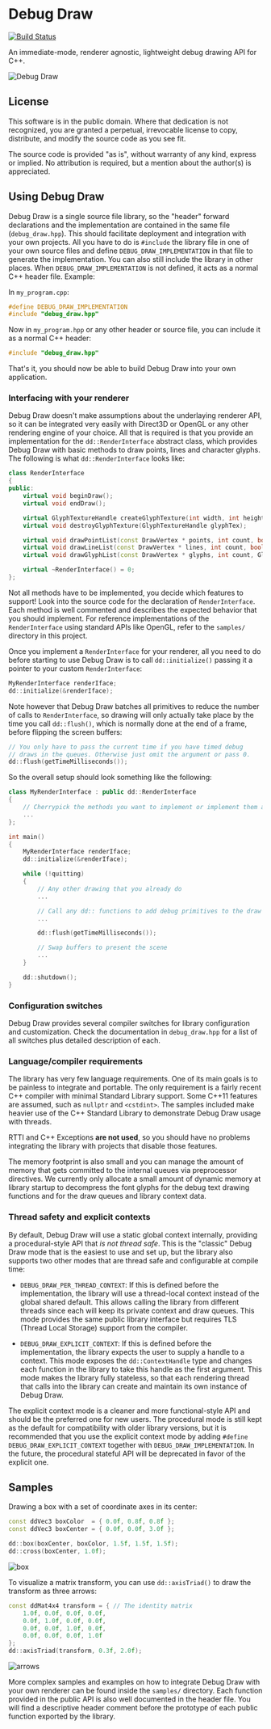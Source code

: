 
# Debug Draw

[![Build Status](https://travis-ci.org/glampert/debug-draw.svg)](https://travis-ci.org/glampert/debug-draw)

An immediate-mode, renderer agnostic, lightweight debug drawing API for C++.

![Debug Draw](https://raw.githubusercontent.com/glampert/debug-draw/master/samples/images/shapes.png "Debug Draw sample")

## License

This software is in the public domain. Where that dedication is not recognized,
you are granted a perpetual, irrevocable license to copy, distribute, and modify
the source code as you see fit.

The source code is provided "as is", without warranty of any kind, express or implied.
No attribution is required, but a mention about the author(s) is appreciated.

## Using Debug Draw

Debug Draw is a single source file library, so the "header" forward declarations and
the implementation are contained in the same file (`debug_draw.hpp`). This should facilitate
deployment and integration with your own projects. All you have to do is `#include` the library
file in one of your own source files and define `DEBUG_DRAW_IMPLEMENTATION` in that
file to generate the implementation. You can also still include the library in other
places. When `DEBUG_DRAW_IMPLEMENTATION` is not defined, it acts as a normal C++ header file.
Example:

In `my_program.cpp`:

```cpp
#define DEBUG_DRAW_IMPLEMENTATION
#include "debug_draw.hpp"
```

Now in `my_program.hpp` or any other header or source file,
you can include it as a normal C++ header:

```cpp
#include "debug_draw.hpp"
```

That's it, you should now be able to build Debug Draw into your own application.

### Interfacing with your renderer

Debug Draw doesn't make assumptions about the underlaying renderer API, so it can be
integrated very easily with Direct3D or OpenGL or any other rendering engine of
your choice. All that is required is that you provide an implementation for the
`dd::RenderInterface` abstract class, which provides Debug Draw with basic methods
to draw points, lines and character glyphs. The following is what `dd::RenderInterface` looks like:

```cpp
class RenderInterface
{
public:
    virtual void beginDraw();
    virtual void endDraw();

    virtual GlyphTextureHandle createGlyphTexture(int width, int height, const void * pixels);
    virtual void destroyGlyphTexture(GlyphTextureHandle glyphTex);

    virtual void drawPointList(const DrawVertex * points, int count, bool depthEnabled);
    virtual void drawLineList(const DrawVertex * lines, int count, bool depthEnabled);
    virtual void drawGlyphList(const DrawVertex * glyphs, int count, GlyphTextureHandle glyphTex);

    virtual ~RenderInterface() = 0;
};
```

Not all methods have to be implemented, you decide which features to support!
Look into the source code for the declaration of `RenderInterface`. Each method is
well commented and describes the expected behavior that you should implement.
For reference implementations of the `RenderInterface` using standard APIs like OpenGL,
refer to the `samples/` directory in this project.

Once you implement a `RenderInterface` for your renderer, all you need to do before starting
to use Debug Draw is to call `dd::initialize()` passing it a pointer to your custom `RenderInterface`:

```cpp
MyRenderInterface renderIface;
dd::initialize(&renderIface);
```

Note however that Debug Draw batches all primitives to reduce the number of calls to `RenderInterface`,
so drawing will only actually take place by the time you call `dd::flush()`, which is normally done
at the end of a frame, before flipping the screen buffers:

```cpp
// You only have to pass the current time if you have timed debug
// draws in the queues. Otherwise just omit the argument or pass 0.
dd::flush(getTimeMilliseconds());
```

So the overall setup should look something like the following:

```cpp
class MyRenderInterface : public dd::RenderInterface
{
    // Cherrypick the methods you want to implement or implement them all
    ...
};

int main()
{
    MyRenderInterface renderIface;
    dd::initialize(&renderIface);

    while (!quitting)
    {
        // Any other drawing that you already do
        ...

        // Call any dd:: functions to add debug primitives to the draw queues
        ...

        dd::flush(getTimeMilliseconds());

        // Swap buffers to present the scene
        ...
    }

    dd::shutdown();
}
```

### Configuration switches

Debug Draw provides several compiler switches for library configuration and customization.
Check the documentation in `debug_draw.hpp` for a list of all switches plus detailed description of each.

### Language/compiler requirements

The library has very few language requirements. One of its main goals is to be painless to integrate
and portable. The only requirement is a fairly recent C++ compiler with minimal Standard Library support.
Some C++11 features are assumed, such as `nullptr` and `<cstdint>`. The samples included make heavier use
of the C++ Standard Library to demonstrate Debug Draw usage with threads.

RTTI and C++ Exceptions **are not used**, so you should have no problems integrating
the library with projects that disable those features.

The memory footprint is also small and you can manage the amount of memory that gets committed
to the internal queues via preprocessor directives. We currently only allocate a small amount of
dynamic memory at library startup to decompress the font glyphs for the debug text drawing functions
and for the draw queues and library context data.

### Thread safety and explicit contexts

By default, Debug Draw will use a static global context internally, providing a procedural-style API that
*is not thread safe*. This is the "classic" Debug Draw mode that is the easiest to use and set up, but
the library also supports two other modes that are thread safe and configurable at compile time:

- `DEBUG_DRAW_PER_THREAD_CONTEXT`: If this is defined before the implementation, the library will use
  a thread-local context instead of the global shared default. This allows calling the library from
  different threads since each will keep its private context and draw queues. This mode provides
  the same public library interface but requires TLS (Thread Local Storage) support from the compiler.

- `DEBUG_DRAW_EXPLICIT_CONTEXT`: If this is defined before the implementation, the library expects the
  user to supply a handle to a context. This mode exposes the `dd::ContextHandle` type and changes each
  function in the library to take this handle as the first argument. This mode makes the library fully
  stateless, so that each rendering thread that calls into the library can create and maintain its own
  instance of Debug Draw.

The explicit context mode is a cleaner and more functional-style API and should be the preferred one for new users.
The procedural mode is still kept as the default for compatibility with older library versions, but it is
recommended that you use the explicit context mode by adding `#define DEBUG_DRAW_EXPLICIT_CONTEXT` together
with `DEBUG_DRAW_IMPLEMENTATION`. In the future, the procedural stateful API will be deprecated in favor of the explicit one.

## Samples

Drawing a box with a set of coordinate axes in its center:

```cpp
const ddVec3 boxColor  = { 0.0f, 0.8f, 0.8f };
const ddVec3 boxCenter = { 0.0f, 0.0f, 3.0f };

dd::box(boxCenter, boxColor, 1.5f, 1.5f, 1.5f);
dd::cross(boxCenter, 1.0f);
```

![box](https://raw.githubusercontent.com/glampert/debug-draw/master/samples/images/box.png "Box with coordinate axes")

To visualize a matrix transform, you can use `dd::axisTriad()`
to draw the transform as three arrows:

```cpp
const ddMat4x4 transform = { // The identity matrix
    1.0f, 0.0f, 0.0f, 0.0f,
    0.0f, 1.0f, 0.0f, 0.0f,
    0.0f, 0.0f, 1.0f, 0.0f,
    0.0f, 0.0f, 0.0f, 1.0f
};
dd::axisTriad(transform, 0.3f, 2.0f);
```

![arrows](https://raw.githubusercontent.com/glampert/debug-draw/master/samples/images/arrows.png "Axis triad repesenting a 3D transform")

More complex samples and examples on how to integrate Debug Draw with your own renderer can
be found inside the `samples/` directory. Each function provided in the public API is also well
documented in the header file. You will find a descriptive header comment before
the prototype of each public function exported by the library.

